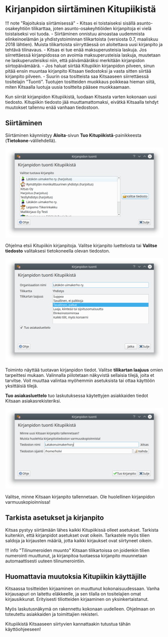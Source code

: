 # Kirjanpidon siirtäminen Kitupiikistä

!!! note "Rajoituksia siirtämisessä"
    - Kitsas ei toistaiseksi sisällä asunto-osakeyhtiön tilikarttaa, joten asunto-osakeyhtiöiden kirjanpitoja ei vielä toistaiseksi voi tuoda.
    - Siirtäminen onnistuu ainoastaa uudemmista elinkeinoelämän ja yhdistystoiminnan tilikartoista (versiosta 0.7, maaliskuu 2018 lähtien). Muista tilikartoista siirryttäessä on aloitettava uusi kirjanpito ja tehtävä tilinavaus.
    - Kitsas ei tue enää maksuperusteisia laskuja. Jos siirrettäessä kirjanpidossa on avoimia maksuperusteisia laskuja, muutetaan ne laskuperusteisiksi niin, että päivämääräksi merkitään kirjanpidon siirtopäivämäärä.
    - Jos haluat siirtää Kitupiikin kirjanpidon pilveen, sinun pitää ensin muuntaa kirjanpito Kitsaan tiedostoksi ja vasta sitten siirtää kirjanpito pilveen.
    - Suurin osa tositteista saa Kitsaaseen siirrettäessä tositelajin "Tuonti". Tuotujen tositteiden muokkaus poikkeaa hieman siitä, miten Kitsaalla luotuja uusia tositteita pääsee muokkaamaan.

Kun siirrät kirjanpidon Kitupiikistä, luodaan Kitsasta varten kokonaan uusi tiedosto. Kitupiikin tiedosto jää muuttamattomaksi, eivätkä Kitsaalla tehdyt muutokset tallennu enää vanhaan tiedostoon.

## Siirtäminen

Siirtäminen käynnistyy **Aloita**-sivun **Tuo Kitupiikistä**-painikkeesta (**Tietokone**-välilehdellä).

![](valitse.png)

Ohjelma etsii Kitupiikin kirjanpitoja. Valitse kirjanpito luettelosta tai **Valitse tiedosto** valitaksesi tietokoneella olevan tiedoston.

![](tiedot.png)

Toiminto näyttää tuotavan kirjanpidon tiedot. Valitse **tilikartan laajuus** omien tarpeittesi mukaan. Valinnalla piilotetaan näkyvistä sellaisia tilejä, joita et tarvitse. Voit muuttaa valintaa myöhemmin asetuksista tai ottaa käyttöön yksittäisiä tilejä.

**Tuo asiakasluettelo** tuo laskutuksessa käytettyjen asiakkaiden tiedot Kitsaan asiakasrekisteriksi.

![](sijainti.png)

Valitse, minne Kitsaan kirjanpito tallennetaan. Ole huolellinen kirjanpidon varmuuskopioinnissa!

## Tarkista asetukset ja kirjanpito

Kitsas pystyy siirtämään lähes kaikki Kitupiikissä olleet asetukset. Tarkista kuitenkin, että kirjanpidot asetukset ovat oikein. Tarkastele myös tilien saldoja ja kirjausten määriä, jotta kaikki kirjaukset ovat siirtyneet oikein.

!!! info "Tilinumeroiden muunto"
    Kitsaan tilikartoissa on joidenkin tilien numerointi muuttunut, ja kirjanpitoa tuotaessa kirjanpito muunnetaan automaattisesti uuteen tilinumerointiin.

## Huomattavia muutoksia Kitupiikin käyttäjille

Kitsaassa tositteiden kirjaaminen on muuttunut kokonaisuudessaan. Vanha kirjausapuri on laitettu eläkkeelle, ja sen tilalla on tositelajien omat kirjausikkunat. Erityisesti tiliotteiden kirjaaminen on yksinkertaistanut.

Myös laskutusnäkymä on rakennettu kokonaan uudelleen. Ohjelmaan on toteutettu asiakkaiden ja toimittajien rekisteri.

Kitupiikistä Kitsaaseen siirtyvien kannattaakin tutustua tähän käyttöohjeeseen!
